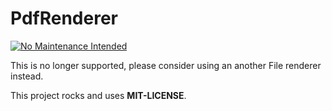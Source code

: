 PdfRenderer
======

[![No Maintenance Intended](http://unmaintained.tech/badge.svg)](http://unmaintained.tech/)

This is no longer supported, please consider using an another File renderer instead.

This project rocks and uses **MIT-LICENSE**.

